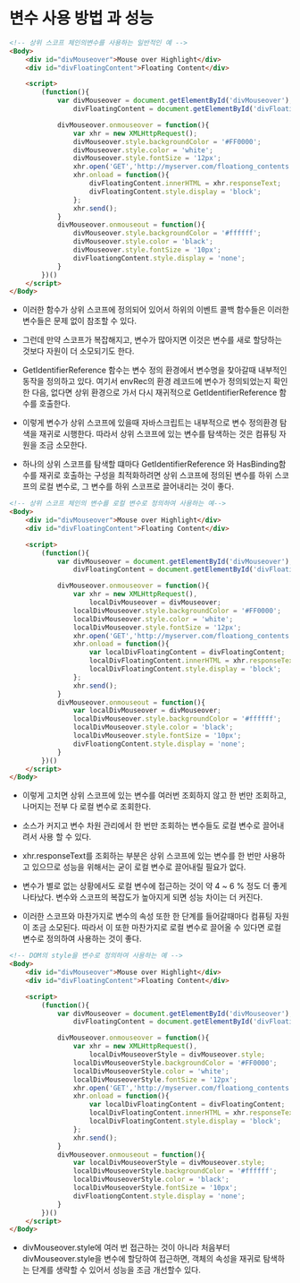 # 변수 사용 방법 과 성능

```html
<!-- 상위 스코프 체인의변수를 사용하는 일반적인 예 -->
<Body>
    <div id="divMouseover">Mouse over Highlight</div>
    <div id="divFloatingContent">Floating Content</div>

    <script>
        (function(){
            var divMouseover = document.getElementById('divMouseover'),
                divFloatingContent = document.getElementById('divFloationgContent');

            divMouseover.onmouseover = function(){
                var xhr = new XMLHttpRequest();
                divMouseover.style.backgroundColor = '#FF0000';
                divMouseover.style.color = 'white';
                divMouseover.style.fontSize = '12px';
                xhr.open('GET','http://myserver.com/floationg_contents');
                xhr.onload = function(){
                    divFloatingContent.innerHTML = xhr.responseText;
                    divFloatingContent.style.display = 'block';
                };
                xhr.send();
            }
            divMouseover.onmouseout = function(){
                divMouseover.style.backgroundColor = '#ffffff';
                divMouseover.style.color = 'black';
                divMouseover.style.fontSize = '10px';
                divFloationgContent.style.display = 'none';
            }
        })()
    </script>
</Body>
```

- 이러한 함수가 상위 스코프에 정의되어 있어서 하위의 이벤트 콜백 함수들은 이러한 변수들은 문제 없이 참조할 수 있다.

- 그런데 만약 스코프가 복잡해지고, 변수가 많아지면 이것은 변수를 새로 할당하는 것보다 자원이 더 소모되기도 한다. 

- GetIdentifierReference 함수는 변수 정의 환경에서 변수명을 찾아갈때 내부적인 동작을 정의하고 있다. 여기서 envRec의 환경 레코드에 변수가 정의되었는지 확인한 다음, 없다면 상위 환경으로 가서 다시 재귀적으로 GetIdentifierReference 함수를 호출한다. 

- 이렇게 변수가 상위 스코프에 있을때 자바스크립트는 내부적으로 변수 정의환경 탐색을 재귀로 시행한다. 따라서 상위 스코프에 있는 변수를 탐색하는 것은 컴퓨팅 자원을 조금 소모한다.

- 하나의 상위 스코프를 탐색할 떄마다 GetIdentifierReference 와 HasBinding함수를 재귀로 호출하는 구성을 최적화하려면 상위 스코프에 정의된 변수를 하위 스코프의 로컬 변수로, 그 변수를 하위 스코프로 끌어내리는 것이 좋다. 

```html
<!-- 상위 스코프 체인의 변수를 로컬 변수로 정의하여 사용하는 예-->
<Body>
    <div id="divMouseover">Mouse over Highlight</div>
    <div id="divFloatingContent">Floating Content</div>

    <script>
        (function(){
            var divMouseover = document.getElementById('divMouseover'),
                divFloatingContent = document.getElementById('divFloationgContent');

            divMouseover.onmouseover = function(){
                var xhr = new XMLHttpRequest(),
                    localDivMouseover = divMouseover;
                localDivMouseover.style.backgroundColor = '#FF0000';
                localDivMouseover.style.color = 'white';
                localDivMouseover.style.fontSize = '12px';
                xhr.open('GET','http://myserver.com/floationg_contents');
                xhr.onload = function(){
                    var localDivFloatingContent = divFloatingContent;
                    localDivFloatingContent.innerHTML = xhr.responseText;
                    localDivFloatingContent.style.display = 'block';
                };
                xhr.send();
            }
            divMouseover.onmouseout = function(){
                var localDivMouseover = divMouseover;
                localDivMouseover.style.backgroundColor = '#ffffff';
                localDivMouseover.style.color = 'black';
                localDivMouseover.style.fontSize = '10px';
                divFloationgContent.style.display = 'none';
            }
        })()
    </script>
</Body>
```

- 이렇게 고치면 상위 스코프에 있는 변수를 여러번 조회하지 않고 한 번만 조회하고, 나머지는 전부 다 로컬 변수로 조회한다.

- 소스가 커지고 변수 차원 관리에서 한 번만 조회하는 변수들도 로컬 변수로 끌어내려서 사용 할 수 있다. 

- xhr.responseText를 조회하는 부분은 상위 스코프에 있는 변수를 한 번만 사용하고 있으므로 성능을 위해서는 굳이 로컬 변수로 끌어내릴 필요가 없다.

- 변수가 별로 없는 상황에서도 로컬 변수에 접근하는 것이 약 4 ~ 6 % 정도 더 좋게 나타났다. 변수와 스코프의 복잡도가 높아지게 되면 성능 차이는 더 커진다.

- 이러한 스코프와 마찬가지로 변수의 속성 또한 한 단계를 들어갈때마다 컴퓨팅 자원이 조금 소모된다. 따라서 이 또한 마찬가지로 로컬 변수로 끌어올 수 있다면 로컬 변수로 정의하여 사용하는 것이 좋다.

```html
<!-- DOM의 style을 변수로 정의하여 사용하는 예 -->
<Body>
    <div id="divMouseover">Mouse over Highlight</div>
    <div id="divFloatingContent">Floating Content</div>

    <script>
        (function(){
            var divMouseover = document.getElementById('divMouseover'),
                divFloatingContent = document.getElementById('divFloationgContent');

            divMouseover.onmouseover = function(){
                var xhr = new XMLHttpRequest(),
                    localDivMouseoverStyle = divMouseover.style;
                localDivMouseoverStyle.backgroundColor = '#FF0000';
                localDivMouseoverStyle.color = 'white';
                localDivMouseoverStyle.fontSize = '12px';
                xhr.open('GET','http://myserver.com/floationg_contents');
                xhr.onload = function(){
                    var localDivFloatingContent = divFloatingContent;
                    localDivFloatingContent.innerHTML = xhr.responseText;
                    localDivFloatingContent.style.display = 'block';
                };
                xhr.send();
            }
            divMouseover.onmouseout = function(){
                var localDivMouseoverStyle = divMouseover.style;
                localDivMouseoverStyle.backgroundColor = '#ffffff';
                localDivMouseoverStyle.color = 'black';
                localDivMouseoverStyle.fontSize = '10px';
                divFloationgContent.style.display = 'none';
            }
        })()
    </script>
</Body>
```

- divMouseover.style에 여러 번 접근하는 것이 아니라 처음부터 divMouseover.style을 변수에 할당하여 접근하면, 객체의 속성을 재귀로 탐색하는 단계를 생략할 수 있어서 성능을 조금 개선할수 있다.


   